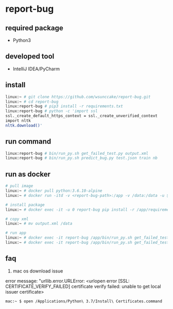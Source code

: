 # report-bug

## required package

- Python3


## developed tool

- IntelliJ IDEA/PyCharm


## install

```bash
linux:~ # git clone https://github.com/wsunccake/report-bug.git
linux:~ # cd report-bug
linux:report-bug # pip3 install -r requirements.txt
linux:report-bug # python -c 'import ssl
ssl._create_default_https_context = ssl._create_unverified_context
import nltk
nltk.download()'
```


## run command

```bash
linux:report-bug # bin/run_py.sh get_failed_test.py output.xml
linux:report-bug # bin/run_py.sh predict_bug.py test.json train nb
```


## run as docker

```bash
# pull image
linux:~ # docker pull python:3.6.10-alpine
linux:~ # docker run -itd -v <report-bug-path>:/app -v /data:/data -u $UID --name report-bug python:3.6.10-alpine

# install package
linux:~ # docker exec -it -u 0 report-bug pip install -r /app/requirements.txt

# copy xml
linux:~ # mv output.xml /data

# run app
linux:~ # docker exec -it report-bug /app/bin/run_py.sh get_failed_test.py /data/output.xml
linux:~ # docker exec -it report-bug /app/bin/run_py.sh get_failed_test.py /data/test.json /data/train nb
```


## faq

1. mac os download issue

error message: "urllib.error.URLError: <urlopen error [SSL: CERTIFICATE_VERIFY_FAILED] certificate verify failed: unable to get local issuer certificate>

```bash
mac:~ $ open /Applications/Python\ 3.7/Install\ Certificates.command
```
